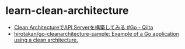 # learn-clean-architecture

- [Clean ArchitectureでAPI Serverを構築してみる #Go - Qiita](https://l.pg1x.com/1PcLM6zT7HkYVGiH8)
- [hirotakan/go-cleanarchitecture-sample: Example of a Go application using a clean architecture.](https://l.pg1x.com/8EdLZ6dnP7jHvqMt7)
